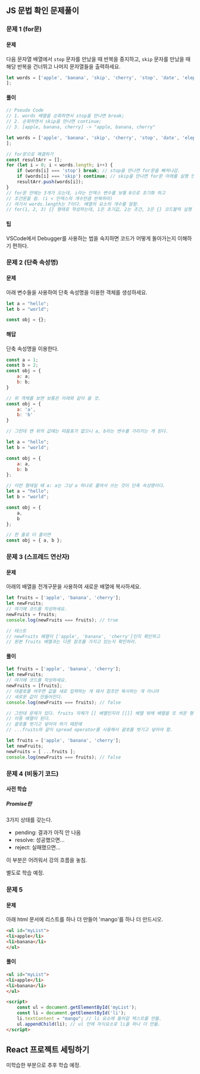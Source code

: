 ## JS 문법 확인 문제풀이

### 문제 1 (for문)

#### 문제

다음 문자열 배열에서 `stop` 문자를 만났을 때 반복을 중지하고, `skip` 문자를 만났을 때 해당 반복을 건너뛰고 나머지 문자열들을 출력하세요.

```javascript
let words = ['apple', 'banana', 'skip', 'cherry', 'stop', 'date', 'elephant'
];
```

#### 풀이

```javascript
// Pseudo Code
// 1. words 배열을 순회하면서 stop을 만나면 break;
// 2. 순회하면서 skip을 만나면 continue;
// 3. [apple, banana, cherry] -> "apple, banana, cherry"

let words = ['apple', 'banana', 'skip', 'cherry', 'stop', 'date', 'elephant'
];

// for문으로 해결하기
const resultArr = [];
for (let i = 0; i < words.length; i++) {
    if (words[i] === 'stop') break; // stop을 만나면 for문을 빠져나감.
    if (words[i] === 'skip') continue; // skip을 만나면 for문 아래를 실행 안 하고 다음 반복으로 넘어감.
    resultArr.push(words[i]);
}
// for문 안에는 3개가 오는데, i라는 인덱스 변수를 보통 0으로 초기화 하고
// 조건문을 씀. (i < 인덱스의 개수만큼 반복하라)
// 여기서 words.length는 7이다. 배열의 요소의 개수를 말함.
// for(1, 2, 3) {} 형태로 작성하는데, 1은 초기값, 2는 조건, 3은 {} 코드블럭 실행 후 마지막으로 실행할 내용.
```

#### 팁

VSCode에서 Debugger를 사용하는 법을 숙지하면 코드가 어떻게 돌아가는지 이해하기 편하다.

### 문제 2 (단축 속성명)

#### 문제

아래 변수들을 사용하여 단축 속성명을 이용한 객체를 생성하세요.

```javascript
let a = "hello";
let b = "world";

const obj = {};
```

#### 해답

단축 속성명을 이용한다.

```javascript
const a = 1;
const b = 2;
const obj = {
    a: a;
    b: b;
}

// 위 객체를 보면 보통은 아래와 같이 쓸 것.
const obj = {
    a: 'a',
    b: 'b'
}

// 그런데 맨 위의 값에는 따옴표가 없으니 a, b라는 변수를 가리키는 게 된다.
```

```javascript
let a = "hello";
let b = "world";

const obj = {
    a: a,
    b: b
};

// 이런 형태일 때 a: a는 그냥 a 하나로 줄여서 쓰는 것이 단축 속성명이다.
let a = "hello";
let b = "world";

const obj = {
    a,
    b
};

// 한 줄로 더 줄이면
const obj = { a, b };
```

### 문제 3 (스프레드 연산자)

#### 문제

아래의 배열을 전개구문을 사용하여 새로운 배열에 복사하세요.

```javascript
let fruits = ['apple', 'banana', 'cherry'];
let newFruits;
// 여기에 코드를 작성하세요.
newFruits = fruits;
console.log(newFruits === fruits); // true

// 테스트
// newFruits 배열이 ['apple', 'banana', 'cherry']인지 확인하고
// 원본 fruits 배열과는 다른 참조를 가지고 있는지 확인하라.
```

#### 풀이

```javascript
let fruits = ['apple', 'banana', 'cherry'];
let newFruits;
// 여기에 코드를 작성하세요.
newFruits = [fruits];
// 대괄호를 씌우면 값을 새로 입력하는 게 돼서 참조만 복사하는 게 아니라
// 새로운 값이 만들어진다.
console.log(newFruits === fruits); // false

// 그런데 문제가 있다. fruits 자체가 [] 배열인지라 [[]] 배열 밖에 배열을 또 씌운 형태라
// 이중 배열이 된다.
// 괄호를 벗기고 넣어야 하기 때문에
// ...fruits와 같이 spread operator를 사용해서 괄호를 벗기고 넣어야 함.

let fruits = ['apple', 'banana', 'cherry'];
let newFruits;
newFruits = [ ...fruits ];
console.log(newFruits === fruits); // false
```

### 문제 4 (비동기 코드)

#### 사전 학습

##### Promise란

3가지 상태를 갖는다.

- pending: 결과가 아직 안 나옴
- resolve: 성공했으면...
- reject: 실패했으면...

이 부분은 어려워서 강의 흐름을 놓침.

별도로 학습 예정.

### 문제 5

#### 문제

아래 html 문서에 리스트를 하나 더 만들어 'mango'를 하나 더 만드시오.

```html
<ul id="myList">
<li>apple</li>
<li>banana</li>
</ul>
```

#### 풀이

```html
<ul id="myList">
<li>apple</li>
<li>banana</li>
</ul>

<script>
    const ul = document.getElementById('myList');
    const li = document.getElementById('li');
    li.textContent = "mango"; // li 요소에 들어갈 텍스트를 만듦.
    ul.appendChild(li); // ul 안에 자식요소로 li을 하나 더 만듦.
</script>
```

## React 프로젝트 세팅하기

미학습한 부분으로 추후 학습 예정.